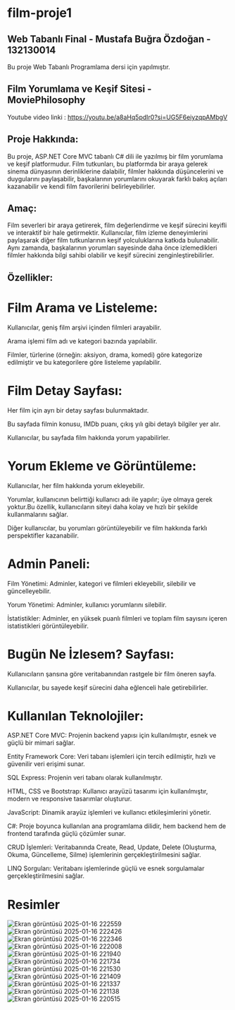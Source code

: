 # film-proje1
## Web Tabanlı Final - Mustafa Buğra Özdoğan - 132130014

Bu proje Web Tabanlı Programlama dersi için yapılmıştır.

## Film Yorumlama ve Keşif Sitesi - MoviePhilosophy
Youtube video linki : https://youtu.be/a8aHq5pdIr0?si=UG5F6eiyzqpAMbgV

## Proje Hakkında:

Bu proje, ASP.NET Core MVC tabanlı C# dili ile yazılmış bir film yorumlama ve keşif platformudur. Film tutkunları, bu platformda bir araya gelerek sinema dünyasının derinliklerine dalabilir, filmler hakkında düşüncelerini ve duygularını paylaşabilir, başkalarının yorumlarını okuyarak farklı bakış açıları kazanabilir ve kendi film favorilerini belirleyebilirler.

## Amaç:

Film severleri bir araya getirerek, film değerlendirme ve keşif sürecini keyifli ve interaktif bir hale getirmektir. Kullanıcılar, film izleme deneyimlerini paylaşarak diğer film tutkunlarının keşif yolculuklarına katkıda bulunabilir. Aynı zamanda, başkalarının yorumları sayesinde daha önce izlemedikleri filmler hakkında bilgi sahibi olabilir ve keşif sürecini zenginleştirebilirler.

## Özellikler:

# Film Arama ve Listeleme:

Kullanıcılar, geniş film arşivi içinden filmleri arayabilir.

Arama işlemi film adı ve kategori bazında yapılabilir.

Filmler, türlerine (örneğin: aksiyon, drama, komedi) göre kategorize edilmiştir ve bu kategorilere göre listeleme yapılabilir.


# Film Detay Sayfası:

Her film için ayrı bir detay sayfası bulunmaktadır.

Bu sayfada filmin konusu, IMDb puanı, çıkış yılı gibi detaylı bilgiler yer alır.

Kullanıcılar, bu sayfada film hakkında yorum yapabilirler.


# Yorum Ekleme ve Görüntüleme:

Kullanıcılar, her film hakkında yorum ekleyebilir.

Yorumlar, kullanıcının belirttiği kullanıcı adı ile yapılır; üye olmaya gerek yoktur.Bu özellik, kullanıcıların siteyi daha kolay ve hızlı bir şekilde kullanmalarını sağlar.

Diğer kullanıcılar, bu yorumları görüntüleyebilir ve film hakkında farklı perspektifler kazanabilir.



# Admin Paneli:

Film Yönetimi: Adminler, kategori ve filmleri ekleyebilir, silebilir ve güncelleyebilir.

Yorum Yönetimi: Adminler, kullanıcı yorumlarını silebilir.

İstatistikler: Adminler, en yüksek puanlı filmleri ve toplam film sayısını içeren istatistikleri görüntüleyebilir.


# Bugün Ne İzlesem? Sayfası:

Kullanıcıların şansına göre veritabanından rastgele bir film öneren sayfa.

Kullanıcılar, bu sayede keşif sürecini daha eğlenceli hale getirebilirler.


# Kullanılan Teknolojiler:

ASP.NET Core MVC: Projenin backend yapısı için kullanılmıştır, esnek ve güçlü bir mimari sağlar.

Entity Framework Core: Veri tabanı işlemleri için tercih edilmiştir, hızlı ve güvenilir veri erişimi sunar.

SQL Express: Projenin veri tabanı olarak kullanılmıştır.

HTML, CSS ve Bootstrap: Kullanıcı arayüzü tasarımı için kullanılmıştır, modern ve responsive tasarımlar oluşturur.

JavaScript: Dinamik arayüz işlemleri ve kullanıcı etkileşimlerini yönetir.

C#: Proje boyunca kullanılan ana programlama dilidir, hem backend hem de frontend tarafında güçlü çözümler sunar.

CRUD İşlemleri: Veritabanında Create, Read, Update, Delete (Oluşturma, Okuma, Güncelleme, Silme) işlemlerinin gerçekleştirilmesini sağlar.

LINQ Sorguları: Veritabanı işlemlerinde güçlü ve esnek sorgulamalar gerçekleştirilmesini sağlar.

# Resimler
![Ekran görüntüsü 2025-01-16 222559](https://github.com/user-attachments/assets/9e27ed1d-369f-4cf7-acf6-ce412663d1f9)
![Ekran görüntüsü 2025-01-16 222426](https://github.com/user-attachments/assets/d2a700a8-1bdc-40d3-91d3-6c4869ac6efa)
![Ekran görüntüsü 2025-01-16 222346](https://github.com/user-attachments/assets/218ae7ab-4041-414f-b9a7-2bf34a48c47a)
![Ekran görüntüsü 2025-01-16 222008](https://github.com/user-attachments/assets/8acd900d-57b0-45db-97ee-c7a0a09c9fad)
![Ekran görüntüsü 2025-01-16 221940](https://github.com/user-attachments/assets/0f9aa25f-9cde-4966-be0e-a94bdd88e89c)
![Ekran görüntüsü 2025-01-16 221734](https://github.com/user-attachments/assets/e2a53407-2770-4afd-9629-793e6b30589d)
![Ekran görüntüsü 2025-01-16 221530](https://github.com/user-attachments/assets/c32f6931-02f8-4479-bcc7-f71e8e6dc336)
![Ekran görüntüsü 2025-01-16 221409](https://github.com/user-attachments/assets/93e2ef41-7a16-4610-980d-7f40b8b7fae4)
![Ekran görüntüsü 2025-01-16 221337](https://github.com/user-attachments/assets/6a222ece-4303-4698-8754-0db0933737c2)
![Ekran görüntüsü 2025-01-16 221138](https://github.com/user-attachments/assets/60b068c1-8355-431b-a7d8-eb834dc903a3)
![Ekran görüntüsü 2025-01-16 220515](https://github.com/user-attachments/assets/25d108cb-5923-4ccc-a472-405acc24e55d)

